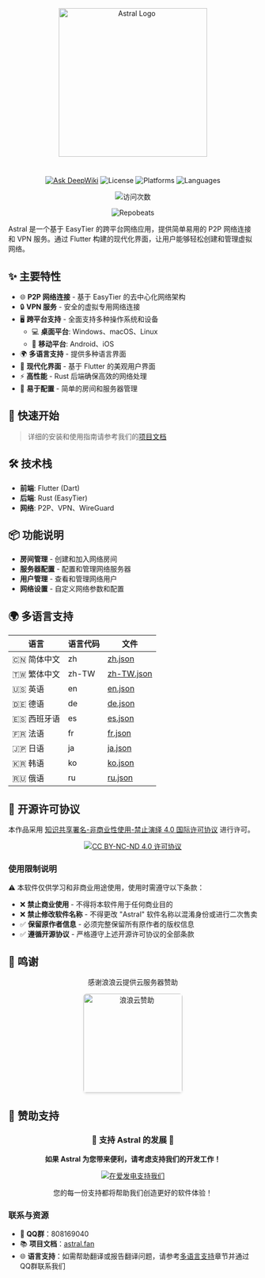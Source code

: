 

<div align="center">
  <img width="300" src="https://astral.fan/_astro/%E6%9A%97%E8%89%B2.C9IdEQgX.svg" alt="Astral Logo">
  <h1 id="astral"></h1>

  [![Ask DeepWiki](https://deepwiki.com/badge.svg)](https://deepwiki.com/ldoubil/astral)
  ![License](https://img.shields.io/badge/License-CC%20BY--NC--ND%204.0-lightgrey.svg)
  ![Platforms](https://img.shields.io/badge/平台-Windows%20%7C%20macOS%20%7C%20Linux%20%7C%20Android%20%7C%20iOS-blue?style=flat-square)
  ![Languages](https://img.shields.io/badge/多语言支持-中文%7C英文%7C德文%7C西班牙文%7C法文%7C日文%7C韩文%7C俄文-orange?style=flat-square)
  
  ![访问次数](https://count.getloli.com/@astral?name=astral-home&theme=original-new&padding=7&offset=0&align=top&scale=1&pixelated=1&darkmode=auto)
  
  ![Repobeats](https://repobeats.axiom.co/api/embed/c8f00565120b9bd12bd4e50050e44b3515acb1cb.svg "Repobeats analytics image")
</div>

Astral 是一个基于 EasyTier 的跨平台网络应用，提供简单易用的 P2P 网络连接和 VPN 服务。通过 Flutter 构建的现代化界面，让用户能够轻松创建和管理虚拟网络。

## ✨ 主要特性

- 🌐 **P2P 网络连接** - 基于 EasyTier 的去中心化网络架构
- 🔒 **VPN 服务** - 安全的虚拟专用网络连接
- 🖥️ **跨平台支持** - 全面支持多种操作系统和设备
  - 💻 **桌面平台**: Windows、macOS、Linux
  - 📱 **移动平台**: Android、iOS
- 🌍 **多语言支持** - 提供多种语言界面
- 🎨 **现代化界面** - 基于 Flutter 的美观用户界面
- ⚡ **高性能** - Rust 后端确保高效的网络处理
- 🔧 **易于配置** - 简单的房间和服务器管理

## 🚀 快速开始

> 详细的安装和使用指南请参考我们的[项目文档](#)

## 🛠️ 技术栈

- **前端**: Flutter (Dart)
- **后端**: Rust (EasyTier)
- **网络**: P2P、VPN、WireGuard

## 📦 功能说明

- **房间管理** - 创建和加入网络房间
- **服务器配置** - 配置和管理网络服务器
- **用户管理** - 查看和管理网络用户
- **网络设置** - 自定义网络参数和配置

## 🌍 多语言支持


| 语言 | 语言代码 | 文件 |
|------|---------|------|
| 🇨🇳 简体中文 | zh | [zh.json](assets/translations/zh.json) |
| 🇹🇼 繁体中文 | zh-TW | [zh-TW.json](assets/translations/zh-TW.json) |
| 🇺🇸 英语 | en | [en.json](assets/translations/en.json) |
| 🇩🇪 德语 | de | [de.json](assets/translations/de.json) |
| 🇪🇸 西班牙语 | es | [es.json](assets/translations/es.json) |
| 🇫🇷 法语 | fr | [fr.json](assets/translations/fr.json) |
| 🇯🇵 日语 | ja | [ja.json](assets/translations/ja.json) |
| 🇰🇷 韩语 | ko | [ko.json](assets/translations/ko.json) |
| 🇷🇺 俄语 | ru | [ru.json](assets/translations/ru.json) |


## 📄 开源许可协议

本作品采用 [知识共享署名-非商业性使用-禁止演绎 4.0 国际许可协议](https://creativecommons.org/licenses/by-nc-nd/4.0/legalcode.zh-hans) 进行许可。

<div align="center">
  <a href="https://creativecommons.org/licenses/by-nc-nd/4.0/legalcode.zh-hans" target="_blank">
    <img src="https://licensebuttons.net/l/by-nc-nd/4.0/88x31.png" alt="CC BY-NC-ND 4.0 许可协议">
  </a>
</div>

### 使用限制说明
⚠️ 本软件仅供学习和非商业用途使用，使用时需遵守以下条款：
- ❌ **禁止商业使用** - 不得将本软件用于任何商业目的
- ❌ **禁止修改软件名称** - 不得更改 "Astral" 软件名称以混淆身份或进行二次售卖
- ✅ **保留原作者信息** - 必须完整保留所有原作者的版权信息
- ✅ **遵循开源协议** - 严格遵守上述开源许可协议的全部条款

## 🙏 鸣谢

<div align="center">
  <p>感谢浪浪云提供云服务器赞助</p>
  <a href="https://langlangy.cn/" target="_blank">
    <img src="https://astral.fan/images/%E8%B5%9E%E5%8A%A9/logo%20(1).png" 
         style="width: 200px; max-width: 100%; height: auto; border-radius: 6px; box-shadow: 0 2px 4px rgba(0,0,0,0.1);"
         alt="浪浪云赞助">
  </a>
</div>

## 💝 赞助支持

<div align="center">
  <h3>🌟 支持 Astral 的发展 🌟</h3>
  <p><strong>如果 Astral 为您带来便利，请考虑支持我们的开发工作！</strong></p>
  <a href="https://afdian.com/a/AstralGame" target="_blank">
    <img src="https://img.shields.io/badge/爱发电-支持我们-EA4AAA?style=for-the-badge&logo=github-sponsors&logoColor=white" alt="在爱发电支持我们" />
  </a>
  <p>您的每一份支持都将帮助我们创造更好的软件体验！</p>
</div>

### 联系与资源
- 🔗 **QQ群**：808169040
- 📚 **项目文档**：[astral.fan](https://astral.fan)
- 🌐 **语言支持**：如需帮助翻译或报告翻译问题，请参考[多语言支持](#-多语言支持-1)章节并通过QQ群联系我们


